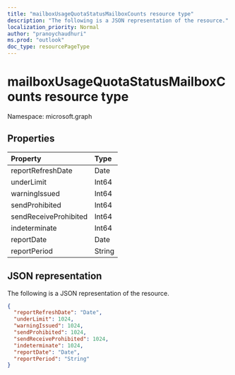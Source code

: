 ```yaml
---
title: "mailboxUsageQuotaStatusMailboxCounts resource type"
description: "The following is a JSON representation of the resource."
localization_priority: Normal
author: "pranoychaudhuri"
ms.prod: "outlook"
doc_type: resourcePageType
---
```


# mailboxUsageQuotaStatusMailboxCounts resource type

Namespace: microsoft.graph

## Properties

| Property              | Type   |
| :-------------------- | :----- |
| reportRefreshDate     | Date   |
| underLimit            | Int64  |
| warningIssued         | Int64  |
| sendProhibited        | Int64  |
| sendReceiveProhibited | Int64  |
| indeterminate         | Int64  |
| reportDate            | Date   |
| reportPeriod          | String |

## JSON representation

The following is a JSON representation of the resource.

<!-- {
  "blockType": "resource",
  "@odata.type": "microsoft.graph.mailboxUsageQuotaStatusMailboxCounts"
} -->

```json
{
  "reportRefreshDate": "Date", 
  "underLimit": 1024, 
  "warningIssued": 1024, 
  "sendProhibited": 1024, 
  "sendReceiveProhibited": 1024, 
  "indeterminate": 1024, 
  "reportDate": "Date", 
  "reportPeriod": "String"
}
```


